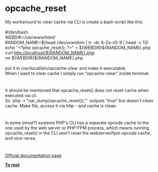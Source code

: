 # opcache_reset




<div class="phpcode"><span class="html">
My workaround to clear cache via CLI is create a bash script like this:<br><br>#!/bin/bash<br>WEBDIR=/var/www/html/<br>RANDOM_NAME=$(head /dev/urandom | tr -dc A-Za-z0-9 | head -c 13)<br>echo &quot;<span class="default">&lt;?php opcache_reset</span><span class="keyword">(); </span><span class="default">?&gt;</span>&quot; &gt; ${WEBDIR}${RANDOM_NAME}.php<br>curl <a href="http://localhost/${RANDOM_NAME}.php" rel="nofollow" target="_blank">http://localhost/${RANDOM_NAME}.php</a><br>rm ${WEBDIR}${RANDOM_NAME}.php<br><br>put it in /usr/local/bin/opcache-clear and make it executable. <br>When I want to clear cache I simply run &quot;opcache-clear&quot; inside terminal.</span>
</div>
  

#


<div class="phpcode"><span class="html">
It should be mentioned that opcache_reset() does not reset cache when executed via cli. <br>So `php -r &quot;var_dump(opcache_reset());&quot;` outputs &quot;true&quot; but doesn&apos;t clean cache. Make file, access it via http - and cache is clean.</span>
</div>
  

#


<div class="phpcode"><span class="html">
In some (most?) systems PHP&apos;s CLI has a separate opcode cache to the one used by the web server or PHP-FPM process, which means running opcache_reset() in the CLI won&apos;t reset the webserver/fpm opcode cache, and vice-versa.</span>
</div>
  

#

[Official documentation page](https://www.php.net/manual/en/function.opcache-reset.php)

**[To root](/)**